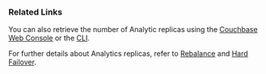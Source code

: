 ### Related Links

You can also retrieve the number of Analytic replicas using the [Couchbase Web Console][1] or the [CLI][2].

For further details about Analytics replicas, refer to [Rebalance][3] and [Hard Failover][4].

[1]: ../manage/manage-settings/general-settings.html#analytics-replicas
[2]: ../manage/manage-settings/general-settings.html#analytics-settings-via-cli
[3]: ../learn/clusters-and-availability/rebalance.html#rebalancing-the-analytics-service
[4]: ../learn/clusters-and-availability/hard-failover.html#hard-failover-and-the-analytics-service